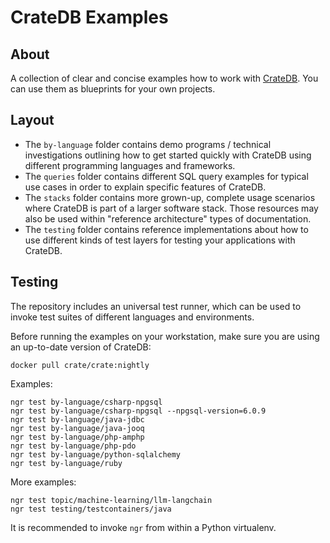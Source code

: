 # CrateDB Examples

## About

A collection of clear and concise examples how to work with
[CrateDB](https://github.com/crate/crate). You can use them as
blueprints for your own projects.

## Layout

-   The `by-language` folder contains demo programs / technical
    investigations outlining how to get started quickly with CrateDB
    using different programming languages and frameworks.
-   The `queries` folder contains different SQL query examples for
    typical use cases in order to explain specific features of CrateDB.
-   The `stacks` folder contains more grown-up, complete usage scenarios
    where CrateDB is part of a larger software stack. Those resources
    may also be used within \"reference architecture\" types of
    documentation.
-   The `testing` folder contains reference implementations about how to
    use different kinds of test layers for testing your applications
    with CrateDB.

## Testing

The repository includes an universal test runner, which can be used to
invoke test suites of different languages and environments.

Before running the examples on your workstation, make sure you are using
an up-to-date version of CrateDB:

    docker pull crate/crate:nightly

Examples:

    ngr test by-language/csharp-npgsql
    ngr test by-language/csharp-npgsql --npgsql-version=6.0.9
    ngr test by-language/java-jdbc
    ngr test by-language/java-jooq
    ngr test by-language/php-amphp
    ngr test by-language/php-pdo
    ngr test by-language/python-sqlalchemy
    ngr test by-language/ruby

More examples:

    ngr test topic/machine-learning/llm-langchain
    ngr test testing/testcontainers/java

It is recommended to invoke `ngr` from within a Python virtualenv.
